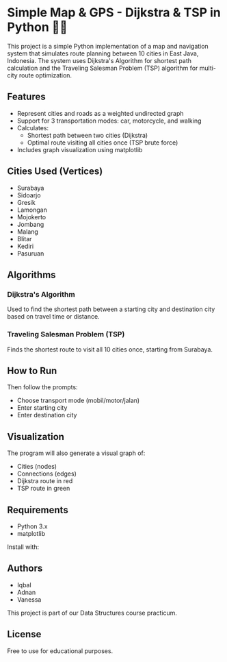 # Simple Map & GPS - Dijkstra & TSP in Python 🚗📍

This project is a simple Python implementation of a map and navigation system that simulates route planning between 10 cities in East Java, Indonesia. The system uses Dijkstra's Algorithm for shortest path calculation and the Traveling Salesman Problem (TSP) algorithm for multi-city route optimization.

## Features

- Represent cities and roads as a weighted undirected graph
- Support for 3 transportation modes: car, motorcycle, and walking
- Calculates:
  - Shortest path between two cities (Dijkstra)
  - Optimal route visiting all cities once (TSP brute force)
- Includes graph visualization using matplotlib

## Cities Used (Vertices)

- Surabaya  
- Sidoarjo  
- Gresik  
- Lamongan  
- Mojokerto  
- Jombang  
- Malang  
- Blitar  
- Kediri  
- Pasuruan

## Algorithms

### Dijkstra's Algorithm
Used to find the shortest path between a starting city and destination city based on travel time or distance.

### Traveling Salesman Problem (TSP)
Finds the shortest route to visit all 10 cities once, starting from Surabaya.

## How to Run


Then follow the prompts:
- Choose transport mode (mobil/motor/jalan)
- Enter starting city
- Enter destination city

## Visualization

The program will also generate a visual graph of:
- Cities (nodes)
- Connections (edges)
- Dijkstra route in red
- TSP route in green

## Requirements

- Python 3.x
- matplotlib

Install with:


## Authors

- Iqbal  
- Adnan  
- Vanessa  

This project is part of our Data Structures course practicum.

## License

Free to use for educational purposes.
